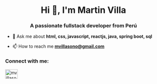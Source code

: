 <h1 align="center">Hi 👋, I'm Martin Villa</h1>
<h3 align="center">A passionate fullstack developer from Perú</h3>

- 💬 Ask me about **html, css, javascript, reactjs, java, spring boot, sql**

- 📫 How to reach me **mvillasono@gmail.com**

<h3 align="left">Connect with me:</h3>
<p align="left">
<a href="https://linkedin.com/in/mvillasono" target="blank"><img align="center" src="https://raw.githubusercontent.com/rahuldkjain/github-profile-readme-generator/master/src/images/icons/Social/linked-in-alt.svg" alt="mvillasono" height="30" width="40" /></a>
</p>
